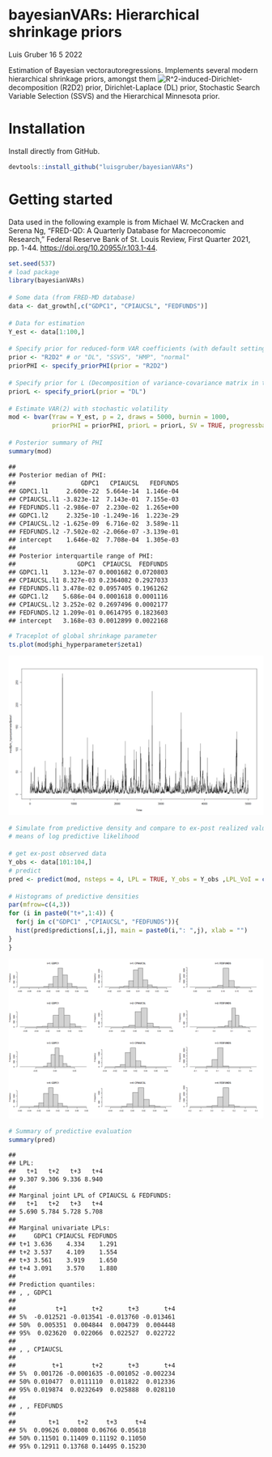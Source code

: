 bayesianVARs: Hierarchical shrinkage priors
================
Luis Gruber
16 5 2022

Estimation of Bayesian vectorautoregressions. Implements several modern
hierarchical shrinkage priors, amongst them
![R^2](https://latex.codecogs.com/png.image?%5Cdpi%7B110%7D&space;%5Cbg_white&space;R%5E2 "R^2")-induced-Dirichlet-decomposition
(R2D2) prior, Dirichlet-Laplace (DL) prior, Stochastic Search Variable
Selection (SSVS) and the Hierarchical Minnesota prior.

# Installation

Install directly from GitHub.

``` r
devtools::install_github("luisgruber/bayesianVARs")
```

# Getting started

Data used in the following example is from Michael W. McCracken and
Serena Ng, “FRED-QD: A Quarterly Database for Macroeconomic Research,”
Federal Reserve Bank of St. Louis Review, First Quarter 2021, pp. 1-44.
<https://doi.org/10.20955/r.103.1-44>.

``` r
set.seed(537)
# load package
library(bayesianVARs)

# Some data (from FRED-MD database)
data <- dat_growth[,c("GDPC1", "CPIAUCSL", "FEDFUNDS")]

# Data for estimation
Y_est <- data[1:100,]

# Specify prior for reduced-form VAR coefficients (with default settings)
prior <- "R2D2" # or "DL", "SSVS", "HMP", "normal"
priorPHI <- specify_priorPHI(prior = "R2D2")

# Specify prior for L (Decomposition of variance-covariance matrix in the form of t(L^(-1))%*%D_t%*%L^(-1), where L is upper triangular)
priorL <- specify_priorL(prior = "DL")

# Estimate VAR(2) with stochastic volatility
mod <- bvar(Yraw = Y_est, p = 2, draws = 5000, burnin = 1000,
            priorPHI = priorPHI, priorL = priorL, SV = TRUE, progressbar = TRUE)

# Posterior summary of PHI
summary(mod)
```

    ## 
    ## Posterior median of PHI:
    ##                  GDPC1   CPIAUCSL   FEDFUNDS
    ## GDPC1.l1     2.600e-22  5.664e-14  1.146e-04
    ## CPIAUCSL.l1 -3.823e-12  7.143e-01  7.155e-03
    ## FEDFUNDS.l1 -2.986e-07  2.230e-02  1.265e+00
    ## GDPC1.l2     2.325e-10 -1.249e-16  1.223e-29
    ## CPIAUCSL.l2 -1.625e-09  6.716e-02  3.589e-11
    ## FEDFUNDS.l2 -7.502e-02 -2.066e-07 -3.139e-01
    ## intercept    1.646e-02  7.708e-04  1.305e-03
    ## 
    ## Posterior interquartile range of PHI:
    ##                 GDPC1  CPIAUCSL  FEDFUNDS
    ## GDPC1.l1    3.123e-07 0.0001682 0.0720803
    ## CPIAUCSL.l1 8.327e-03 0.2364082 0.2927033
    ## FEDFUNDS.l1 3.478e-02 0.0957405 0.1961262
    ## GDPC1.l2    5.686e-04 0.0001618 0.0001116
    ## CPIAUCSL.l2 3.252e-02 0.2697496 0.0002177
    ## FEDFUNDS.l2 1.209e-01 0.0614795 0.1823603
    ## intercept   3.168e-03 0.0012899 0.0022168

``` r
# Traceplot of global shrinkage parameter
ts.plot(mod$phi_hyperparameter$zeta1)
```

![](README_files/figure-gfm/unnamed-chunk-2-1.png)<!-- -->

``` r
# Simulate from predictive density and compare to ex-post realized value by 
# means of log predictive likelihood

# get ex-post observed data
Y_obs <- data[101:104,]
# predict
pred <- predict(mod, nsteps = 4, LPL = TRUE, Y_obs = Y_obs ,LPL_VoI = c("CPIAUCSL", "FEDFUNDS"))

# Histograms of predictive densities
par(mfrow=c(4,3))
for (i in paste0("t+",1:4)) {
  for(j in c("GDPC1" ,"CPIAUCSL", "FEDFUNDS")){
  hist(pred$predictions[,i,j], main = paste0(i,": ",j), xlab = "")
}
}
```

![](README_files/figure-gfm/unnamed-chunk-2-2.png)<!-- -->

``` r
# Summary of predictive evaluation
summary(pred)
```

    ## 
    ## LPL:
    ##   t+1   t+2   t+3   t+4 
    ## 9.307 9.306 9.336 8.940 
    ## 
    ## Marginal joint LPL of CPIAUCSL & FEDFUNDS:
    ##   t+1   t+2   t+3   t+4 
    ## 5.690 5.784 5.728 5.708 
    ## 
    ## Marginal univariate LPLs:
    ##     GDPC1 CPIAUCSL FEDFUNDS
    ## t+1 3.636    4.334    1.291
    ## t+2 3.537    4.109    1.554
    ## t+3 3.561    3.919    1.650
    ## t+4 3.091    3.570    1.880
    ## 
    ## Prediction quantiles:
    ## , , GDPC1
    ## 
    ##           t+1       t+2       t+3       t+4
    ## 5%  -0.012521 -0.013541 -0.013760 -0.013461
    ## 50%  0.005351  0.004844  0.004739  0.004448
    ## 95%  0.023620  0.022066  0.022527  0.022722
    ## 
    ## , , CPIAUCSL
    ## 
    ##          t+1        t+2       t+3       t+4
    ## 5%  0.001726 -0.0001635 -0.001052 -0.002234
    ## 50% 0.010477  0.0111110  0.011822  0.012336
    ## 95% 0.019874  0.0232649  0.025888  0.028110
    ## 
    ## , , FEDFUNDS
    ## 
    ##         t+1     t+2     t+3     t+4
    ## 5%  0.09626 0.08008 0.06766 0.05618
    ## 50% 0.11501 0.11409 0.11192 0.11050
    ## 95% 0.12911 0.13768 0.14495 0.15230
